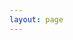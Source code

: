 ```yaml
---
layout: page
---
```


<script setup>
import {
  VPTeamPage,
  VPTeamPageTitle,
  VPTeamMembers
} from 'vitepress/theme'
//https://flowbite.com/icons/
const members = [
  {
    avatar: 'https://avatars.githubusercontent.com/u/2129872',
    name: 'Marabesi',
    title: '',
    links: [
      { icon: 'github', link: 'https://github.com/marabesi' },
      { icon: 'twitter', link: 'https://twitter.com/MatheusMarabesi' },
      { icon: {
        svg: '<svg class="w-[36px] h-[36px] text-gray-800 dark:text-white" aria-hidden="true" xmlns="http://www.w3.org/2000/svg" width="24" height="24" fill="currentColor" viewBox="0 0 24 24"> <path fill-rule="evenodd" d="M11.403 5H5a2 2 0 0 0-2 2v12a2 2 0 0 0 2 2h12a2 2 0 0 0 2-2v-6.403a3.01 3.01 0 0 1-1.743-1.612l-3.025 3.025A3 3 0 1 1 9.99 9.768l3.025-3.025A3.01 3.01 0 0 1 11.403 5Z" clip-rule="evenodd"/> <path fill-rule="evenodd" d="M13.232 4a1 1 0 0 1 1-1H20a1 1 0 0 1 1 1v5.768a1 1 0 1 1-2 0V6.414l-6.182 6.182a1 1 0 0 1-1.414-1.414L17.586 5h-3.354a1 1 0 0 1-1-1Z" clip-rule="evenodd"/> </svg>'
      }, link: 'https://marabesi.com' },
    ]
  },
  {
    avatar: 'https://avatars.githubusercontent.com/u/6353105?v=4',
    name: 'Emmanuel Valverde Ramos',
    title: '',
    links: [
      { icon: 'github', link: 'https://github.com/khru' },
      { icon: 'twitter', link: 'https://twitter.com/evrtrabajo' }
    ]
  }
]
</script>

<VPTeamPage>
  <VPTeamPageTitle>
    <template #title>
      Our Team
    </template>
    <template #lead></template>
  </VPTeamPageTitle>
  <VPTeamMembers
    :members="members"
  />
</VPTeamPage>